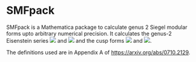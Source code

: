 SMFpack
===============

SMFpack is a Mathematica package to calculate genus 2 Siegel modular forms upto arbitrary numerical precision. It calculates the genus-2 Eisenstein series <img src="https://latex.codecogs.com/gif.latex?\psi_{4}" /> and <img src="https://latex.codecogs.com/gif.latex?\psi_{6}" /> and the cusp forms <img src="https://latex.codecogs.com/gif.latex?\chi_{10}" /> and <img src="https://latex.codecogs.com/gif.latex?\chi_{12}" />.

The definitions used are in Appendix A of 
https://arxiv.org/abs/0710.2129. 
